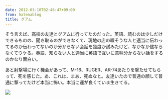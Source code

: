 ```yaml
---
date: 2012-03-10T02:46:47+09:00
from: hatenablog
title: グアム
---
```


<p>そう言えば、高校の友達とグアムに行ってたのだった。英語、読むのは少しだけできるものの、聞き取るのができなくて、現地の店の暇そうな人と適当に伝わってるのか伝わってないのか分からない会話を幾度か試みたけど、なかなか儘ならなくてウケる。英語、知らない人と適当に英語で互いに意味分からない話をするのかなり面白い。</p><p>あと射撃場に行く機会があって、M-16、RUGER、AK-74あたりを撃たせてもらって、死を感じた。あ、これは、まあ、死ぬなと。友達いたので普通の顔して普通に撃ってたけど本当に怖い。本当に運が良くていま生きてる。</p><p><img src="http://dl.dropbox.com/u/5978869/image/20120310_023648.png" class="frame"></p>

